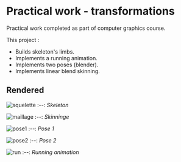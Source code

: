 # Practical work - transformations
Practical work completed as part of computer graphics course.

This project :
* Builds skeleton's limbs.
* Implements a running animation.
* Implements two poses (blender).
* Implements linear blend skinning.

## Rendered
![squelette](https://user-images.githubusercontent.com/22164525/158265889-d2e9860a-27eb-4c1a-9805-61f53d9fd3d7.PNG)
:--:
*Skeleton*

![maillage](https://user-images.githubusercontent.com/22164525/158265910-743157fc-61c0-46fc-b52a-658b25b5c283.PNG)
:--:
*Skinninge*

![pose1](https://user-images.githubusercontent.com/22164525/158265930-6ac4916b-f80f-4267-b1e1-e02d6383f904.PNG)
:--:
*Pose 1*

![pose2](https://user-images.githubusercontent.com/22164525/158266071-8760e882-43b8-49e1-ba77-05742cb07b02.PNG)
:--:
*Pose 2*

![run](https://user-images.githubusercontent.com/22164525/158266990-dea099fd-d9fd-4334-b589-8704cf1e0754.gif)
:--:
*Running animation*
